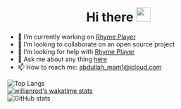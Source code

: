 <h1 align="center">Hi there       <img width="32px" src="https://camo.githubusercontent.com/e8e7b06ecf583bc040eb60e44eb5b8e0ecc5421320a92929ce21522dbc34c891/68747470733a2f2f6d656469612e67697068792e636f6d2f6d656469612f6876524a434c467a6361737252346961377a2f67697068792e676966"/>
</h1>

- 🔭 I’m currently working on [Rhyme Player](https://github.com/Abdallah-Moh/Rhyme-Player)
- 👯 I’m looking to collaborate on an open source project
- 🤔 I’m looking for help with [Rhyme Player](https://github.com/Abdallah-Moh/Rhyme-Player)
- 💬 Ask me about any thing [here](https://github.com/Abdallah-Moh/Abdallah-Moh/issues)
- 📫 How to reach me: abdullah_mam1@icloud.com

![Top Langs](https://github-readme-stats.vercel.app/api/top-langs/?username=Abdallah-Moh&layout=compact)
<br/>
[![willianrod's wakatime stats](https://github-readme-stats.vercel.app/api/wakatime?username=Abdallah)](https://github.com/anuraghazra/github-readme-stats)
<br/>
![GitHub stats](https://github-readme-stats.vercel.app/api?username=Abdallah-Moh&show_icons=true)
